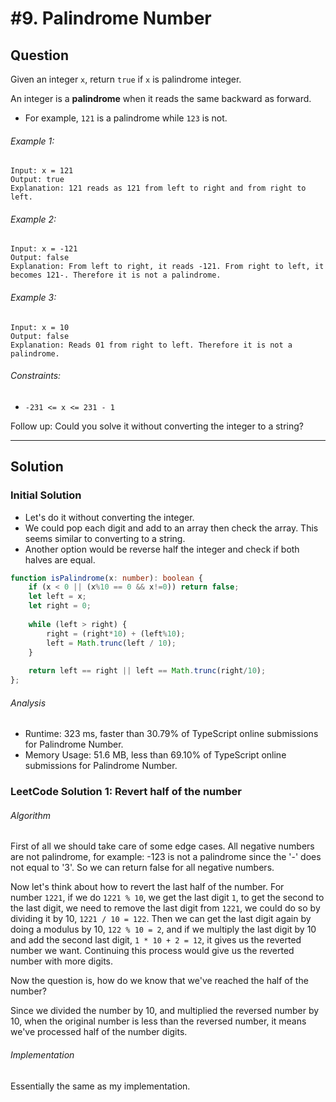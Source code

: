 # #9. Palindrome Number
## Question
Given an integer `x`, return `true` if `x` is palindrome integer.

An integer is a **palindrome** when it reads the same backward as forward.
-   For example, `121` is a palindrome while `123` is not.

###### Example 1:
```
Input: x = 121
Output: true
Explanation: 121 reads as 121 from left to right and from right to left.
```

###### Example 2:
```
Input: x = -121
Output: false
Explanation: From left to right, it reads -121. From right to left, it becomes 121-. Therefore it is not a palindrome.
```
###### Example 3:
```
Input: x = 10
Output: false
Explanation: Reads 01 from right to left. Therefore it is not a palindrome.
```

###### Constraints:
-   `-231 <= x <= 231 - 1`

Follow up: Could you solve it without converting the integer to a string?

---
## Solution
### Initial Solution
- Let's do it without converting the integer.
- We could pop each digit and add to an array then check the array. This seems similar to converting to a string.
- Another option would be reverse half the integer and check if both halves are equal.

```typescript
function isPalindrome(x: number): boolean {
    if (x < 0 || (x%10 == 0 && x!=0)) return false;
    let left = x;
    let right = 0;
    
    while (left > right) {
        right = (right*10) + (left%10);
        left = Math.trunc(left / 10);
    }
    
    return left == right || left == Math.trunc(right/10);
};
```

###### Analysis
- Runtime: 323 ms, faster than 30.79% of TypeScript online submissions for Palindrome Number.
- Memory Usage: 51.6 MB, less than 69.10% of TypeScript online submissions for Palindrome Number.

### LeetCode Solution 1: Revert half of the number

###### Algorithm
First of all we should take care of some edge cases. All negative numbers are not palindrome, for example: -123 is not a palindrome since the '-' does not equal to '3'. So we can return false for all negative numbers.

Now let's think about how to revert the last half of the number. For number `1221`, if we do `1221 % 10`, we get the last digit `1`, to get the second to the last digit, we need to remove the last digit from `1221`, we could do so by dividing it by 10, `1221 / 10 = 122`. Then we can get the last digit again by doing a modulus by 10, `122 % 10 = 2`, and if we multiply the last digit by 10 and add the second last digit, `1 * 10 + 2 = 12`, it gives us the reverted number we want. Continuing this process would give us the reverted number with more digits.

Now the question is, how do we know that we've reached the half of the number?

Since we divided the number by 10, and multiplied the reversed number by 10, when the original number is less than the reversed number, it means we've processed half of the number digits.

###### Implementation
Essentially the same as my implementation.